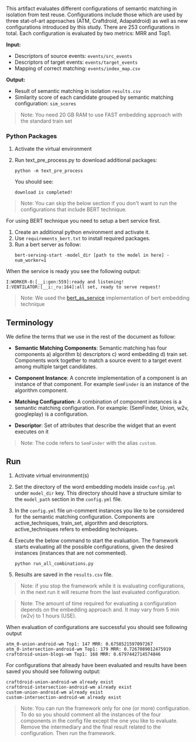 This artifact evaluates different configurations of semantic matching in isolation from test reuse.
Configurations include those which are used by three stat-of-art approaches (ATM, Craftdroid, Adapatdroid) as well as new configurations introduced by this study.
There are 253 configurations in total.
Each configuration is evaluated by two metrics: MRR and Top1.

**Input:**
- Descriptors of source events: `events/src_events`
- Descriptors of target events: `events/target_events`
- Mapping of correct matching: `events/index_map.csv`

**Output:**
- Result of semantic matching in isolation `results.csv`
- Similarity score of each candidate grouped by semantic matching configuration: `sim_scores`


> Note: You need 20 GB RAM to use FAST embedding approach with the standard train set
 
### Python Packages
1. Activate the virtual environment
1. Run text_pre_process.py to download additional packages:
    ```
    python -m text_pre_process
    ```
    You should see:
    
    ```
    download is completed!
    ```
 
 
> Note: You can skip the below section if you don't want to run the configurations that include BERT technique. 
 
For using BERT technique you need to setup a bert service first.
1. Create an additional python environment and activate it.
1. Use `requirements_bert.txt` to install required packages.
1. Run a bert server as follow:
    ```
    bert-serving-start -model_dir [path to the model in here] -num_worker=1
    ```
When the service is ready you see the following output:
 
```
I:WORKER-0:[__i:gen:559]:ready and listening!
I:VENTILATOR:[__i:_ru:164]:all set, ready to serve request!
```
 
> Note: We used the [bert_as_service](https://github.com/hanxiao/bert-as-service) implementation of bert embedding technique
 
 
 
## Terminology
We define the terms that we use in the rest of the document as follow:
- **Semantic Matching Components**: Semantic matching has four components a) algorithm b) descriptors c) word embedding d) train set. Components work together to match a source event to a target event among multiple target candidates.
 
- **Component Instance**: A concrete implementation of a component is an instance of that component. For example `SemFinder` is an instance of the algorithm component.
 
- **Matching Configuration**: A combination of component instances is a semantic matching configuration.
For example: (SemFinder, Union, w2v, googleplay) is a configuration.
 
- **Descriptor**: Set of attributes that describe the widget that an event executes on it
 
> Note: The code refers to `SemFinder` with the alias `custom`.
 
 
 
## Run
 
1. Activate virtual environment(s)
 
1. Set the directory of the word embedding models inside `config.yml` under `model_dir` key. This directory should have a structure similar to the `model_path` section in the `config.yml` file.
 
1. In the `config.yml` file un-comment instances you like to be considered for the semantic matching configuration. Components are active_techniques, train_set, algorithm and descriptors. active_techniques refers to embedding techniques.
 
1. Execute the below command to start the evaluation. The framework starts evaluating all the possible configurations, given the desired instances (instances that are not commented).
 
   ```
   python run_all_combinations.py
   ```
1. Results are saved in the `results.csv` file.
 
> Note: if you stop the framework while it is evaluating configurations, in the next run it will resume from the last evaluated configuration.
 
> Note:  The amount of time required for evaluating a configuration depends on the embedding approach and. It may vary from 5 min (w2v) to 1 hours (USE).
 
 
 
When evaluation of configurations are successful you should see following output
 
```
atm_0-union-android-wm Top1: 147 MRR: 0.6758521597097267
atm_0-intersection-android-wm Top1: 179 MRR: 0.7267089012475919
craftdroid-union-blogs-wm Top1: 168 MRR: 0.6797442714574846
```
 
For configurations that already have been evaluated and results have been saved you should see following output:
 
```
craftdroid-union-android-wm already exist
craftdroid-intersection-android-wm already exist
custom-union-android-wm already exist
custom-intersection-android-wm already exist
```
 
>Note: You can run the framework only for one (or more) configuration.
To do so you should comment all the instances of the four components in the config file except the one you like to evaluate.
Remove the intermediary and the final result related to the configuration. Then run the framework.
 
 
